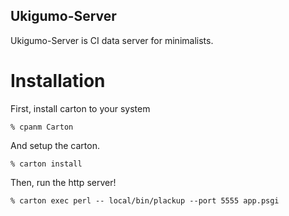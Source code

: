 Ukigumo-Server
--------------

Ukigumo-Server is CI data server for minimalists.

# Installation

First, install carton to your system

    % cpanm Carton

And setup the carton.

    % carton install

Then, run the http server!

    % carton exec perl -- local/bin/plackup --port 5555 app.psgi

